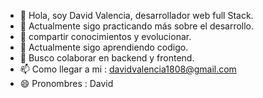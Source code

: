 
- 👋 Hola, soy David Valencia, desarrollador web full Stack.
- 🙂 Actualmente sigo practicando más sobre el desarrollo.
- 🙂 compartir conocimientos y evolucionar. 
- 🤔 Actualmente sigo aprendiendo codigo.
- 💬 Busco colaborar en backend y frontend.
- 📫 Como llegar a mi : davidvalencia1808@gmail.com
- 😄 Pronombres : David
  
